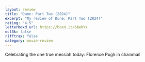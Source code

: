 ```yaml
---
layout: review
title: "Dune: Part Two (2024)"
excerpt: "My review of Dune: Part Two (2024)"
rating: "4.5"
letterboxd_url: https://boxd.it/6behYx
mst3k: false
rifftrax: false
category: movie-review
---
```


Celebrating the one true messiah today: Florence Pugh in chainmail
